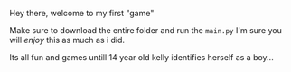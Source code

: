 Hey there, welcome to my first "game"

Make sure to download the entire folder and run the ``main.py`` 
I'm sure you will *enjoy* this as much as i did.

Its all fun and games untill 14 year old kelly identifies herself as a boy...
